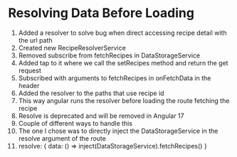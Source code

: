 # Resolving Data Before Loading
01. Added a resolver to solve bug when direct accessing recipe detail with the url path
02. Created new RecipeResolverService
03. Removed subscribe from fetchRecipes in DataStorageService
04. Added tap to it where we call the setRecipes method and return the get request
05. Subscribed with arguments to fetchRecipes in onFetchData in the header
06. Added the resolver to the paths that use recipe id
07. This way angular runs the resolver before loading the route fetching the recipe
08. Resolve is deprecated and will be removed in Angular 17
09. Couple of different ways to handle this
10. The one I chose was to directly inject the DataStorageService in the resolve argument of the route
11. resolve: { data: () => inject(DataStorageService).fetchRecipes() }